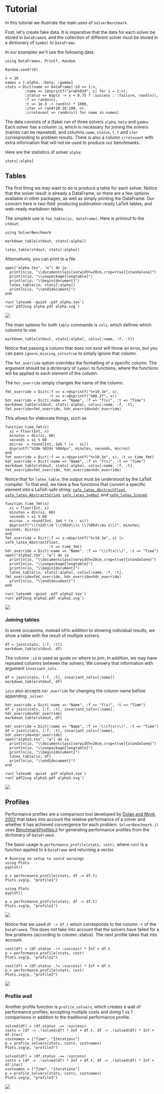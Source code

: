 # Tutorial

In this tutorial we illustrate the main uses of `SolverBenchmark`.

First, let's create fake data. It is imperative that the data for each solver be stored
in `DataFrame`s, and the collection of different solver must be stored in a dictionary of
`Symbol` to `DataFrame`.

In our examples we'll use the following data.

```@example ex1
using DataFrames, Printf, Random

Random.seed!(0)

n = 10
names = [:alpha, :beta, :gamma]
stats = Dict(name => DataFrame(:id => 1:n,
         :name => [@sprintf("prob%03d", i) for i = 1:n],
         :status => map(x -> x < 0.75 ? :success : :failure, rand(n)),
         :f => randn(n),
         :t => 1e-3 .+ rand(n) * 1000,
         :iter => rand(10:10:100, n),
         :irrelevant => randn(n)) for name in names)
```

The data consists of a (fake) run of three solvers `alpha`, `beta` and `gamma`.
Each solver has a column `id`, which is necessary for joining the solvers (names
can be repeated), and columns `name`, `status`, `f`, `t` and `iter` corresponding to
problem results. There is also a column `irrelevant` with extra information that will
not be used to produce our benchmarks.

Here are the statistics of solver `alpha`:

```@example ex1
stats[:alpha]
```

## Tables

The first thing we may want to do is produce a table for each solver. Notice that the
solver result is already a DataFrame, so there are a few options available in other
packages, as well as simply printing the DataFrame.
Our concern here is two-fold: producing publication-ready LaTeX tables, and web-ready
markdown tables.

The simplest use is `foo_table(io, dataframe)`. Here is printout to the `stdout`:

```@example ex1
using SolverBenchmark

markdown_table(stdout, stats[:alpha])
```

```@example ex1
latex_table(stdout, stats[:alpha])
```

Alternatively, you can print to a file.

```@example ex1
open("alpha.tex", "w") do io
  println(io, "\\documentclass[varwidth=20cm,crop=true]{standalone}")
  println(io, "\\usepackage{longtable}")
  println(io, "\\begin{document}")
  latex_table(io, stats[:alpha])
  println(io, "\\end{document}")
end
```

```@example ex1
run(`latexmk -quiet -pdf alpha.tex`)
run(`pdf2svg alpha.pdf alpha.svg`)
```

![](alpha.svg)

The main options for both `table` commands is `cols`, which defines which columns to
use.

```@example ex1
markdown_table(stdout, stats[:alpha], cols=[:name, :f, :t])
```

Notice that passing a column that does not exist will throw an error, but you can pass
`ignore_missing_cols=true` to simply ignore that column.

The `fmt_override` option overrides the formatting of a specific column. The  argument
should be a dictionary of `Symbol` to functions, where the functions will be applied to
each element of the column.

The `hdr_override` simply changes the name of the column.

```@example ex1
fmt_override = Dict(:f => x->@sprintf("%+10.3e", x),
                    :t => x->@sprintf("%08.2f", x))
hdr_override = Dict(:name => "Name", :f => "f(x)", :t => "Time")
markdown_table(stdout, stats[:alpha], cols=[:name, :f, :t], fmt_override=fmt_override, hdr_override=hdr_override)
```

This allows for elaborate things, such as

```@example ex1
function time_fmt(x)
  xi = floor(Int, x)
  minutes = div(xi, 60)
  seconds = xi % 60
  micros  = round(Int, 1e6 * (x - xi))
  @sprintf("%2dm %02ds %06dμs", minutes, seconds, micros)
end
fmt_override = Dict(:f => x->@sprintf("%+10.3e", x), :t => time_fmt)
hdr_override = Dict(:name => "Name", :f => "f(x)", :t => "Time")
markdown_table(stdout, stats[:alpha], cols=[:name, :f, :t], fmt_override=fmt_override, hdr_override=hdr_override)
```

Notice that for `latex_table`, the output must be understood by the LaTeX compiler.
To that end, we have a few functions that convert a specific element into a LaTeX-safe
string: [`safe_latex_AbstractFloat`](@ref), [`safe_latex_AbstractString`](@ref),
[`safe_latex_Symbol`](@ref) and [`safe_latex_Signed`](@ref).

```@example ex1
function time_fmt(x)
  xi = floor(Int, x)
  minutes = div(xi, 60)
  seconds = xi % 60
  micros  = round(Int, 1e6 * (x - xi))
  @sprintf("\\(%2d\\)m \\(%02d\\)s \\(%06d\\mu s\\)", minutes, seconds, micros)
end
fmt_override = Dict(:f => x->@sprintf("%+10.3e", x) |> safe_latex_AbstractFloat,
                    :t => time_fmt)
hdr_override = Dict(:name => "Name", :f => "\\(f(x)\\)", :t => "Time")
open("alpha2.tex", "w") do io
  println(io, "\\documentclass[varwidth=20cm,crop=true]{standalone}")
  println(io, "\\usepackage{longtable}")
  println(io, "\\begin{document}")
  latex_table(io, stats[:alpha], cols=[:name, :f, :t], fmt_override=fmt_override, hdr_override=hdr_override)
  println(io, "\\end{document}")
end
```

```@setup ex1
run(`latexmk -quiet -pdf alpha2.tex`)
run(`pdf2svg alpha2.pdf alpha2.svg`)
```

![](alpha2.svg)

### Joining tables

In some occasions, instead of/in addition to showing individual results, we show
a table with the result of multiple solvers.

```@example ex1
df = join(stats, [:f, :t])
markdown_table(stdout, df)
```

The column `:id` is used as guide on where to join. In addition, we may have
repeated columns between the solvers. We convery that information with argument `invariant_cols`.

```@example ex1
df = join(stats, [:f, :t], invariant_cols=[:name])
markdown_table(stdout, df)
```

`join` also accepts `hdr_override` for changing the column name before appending
`_solver`.

```@example ex1
hdr_override = Dict(:name => "Name", :f => "f(x)", :t => "Time")
df = join(stats, [:f, :t], invariant_cols=[:name], hdr_override=hdr_override)
markdown_table(stdout, df)
```

```@example ex1
hdr_override = Dict(:name => "Name", :f => "\\(f(x)\\)", :t => "Time")
df = join(stats, [:f, :t], invariant_cols=[:name], hdr_override=hdr_override)
open("alpha3.tex", "w") do io
  println(io, "\\documentclass[varwidth=20cm,crop=true]{standalone}")
  println(io, "\\usepackage{longtable}")
  println(io, "\\begin{document}")
  latex_table(io, df)
  println(io, "\\end{document}")
end
```

```@setup ex1
run(`latexmk -quiet -pdf alpha3.tex`)
run(`pdf2svg alpha3.pdf alpha3.svg`)
```

![](alpha3.svg)

## Profiles

Performance profiles are a comparison tool developed by [Dolan and
Moré, 2002](https://link.springer.com/article/10.1007/s101070100263) that takes into
account the relative performance of a solver and whether it has achieved convergence for each
problem. `SolverBenchmark.jl` uses
[BenchmarkProfiles.jl](https://github.com/JuliaSmoothOptimizers/BenchmarkProfiles.jl)
for generating performance profiles from the dictionary of `DataFrame`s.

The basic usage is `performance_profile(stats, cost)`, where `cost` is a function
applied to a `DataFrame` and returning a vector.

```@setup ex1
# Running on setup to avoid warnings
using Plots
pyplot()

p = performance_profile(stats, df -> df.t)
Plots.svg(p, "profile1")
```

```
using Plots
pyplot()

p = performance_profile(stats, df -> df.t)
Plots.svg(p, "profile1")
```

![](profile1.svg)

Notice that we used `df -> df.t` which corresponds to the column `:t` of the
`DataFrame`s.
This does not take into account that the solvers have failed for a few problems
(according to column :status). The next profile takes that into account.

```@setup ex1
cost(df) = (df.status .!= :success) * Inf + df.t
p = performance_profile(stats, cost)
Plots.svg(p, "profile2")
```

```
cost(df) = (df.status .!= :success) * Inf + df.t
p = performance_profile(stats, cost)
Plots.svg(p, "profile2")
```

![](profile2.svg)

### Profile wall

Another profile function is `profile_solvers`, which creates a wall of performance
profiles, accepting multiple costs and doing 1 vs 1 comparisons in addition to the
traditional performance profile.

```@setup ex1
solved(df) = (df.status .== :success)
costs = [df -> .!solved(df) * Inf + df.t, df -> .!solved(df) * Inf + df.iter]
costnames = ["Time", "Iterations"]
p = profile_solvers(stats, costs, costnames)
Plots.svg(p, "profile3")
```

```
solved(df) = (df.status .== :success)
costs = [df -> .!solved(df) * Inf + df.t, df -> .!solved(df) * Inf + df.iter]
costnames = ["Time", "Iterations"]
p = profile_solvers(stats, costs, costnames)
Plots.svg(p, "profile3")
```

![](profile3.svg)
